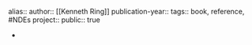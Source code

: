 alias::
author:: [[Kenneth Ring]] 
publication-year::
tags:: book, reference, #NDEs 
project:: 
public:: true

-